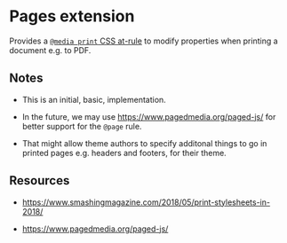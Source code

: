 # Pages extension

Provides a [`@media print` CSS at-rule](https://developer.mozilla.org/en-US/docs/Web/CSS/@page) to modify properties when printing a document e.g. to PDF.

## Notes

- This is an initial, basic, implementation.

- In the future, we may use https://www.pagedmedia.org/paged-js/ for better support for the `@page` rule.

- That might allow theme authors to specify additonal things to go in printed pages e.g. headers and footers, for their theme.


## Resources

- https://www.smashingmagazine.com/2018/05/print-stylesheets-in-2018/

- https://www.pagedmedia.org/paged-js/
